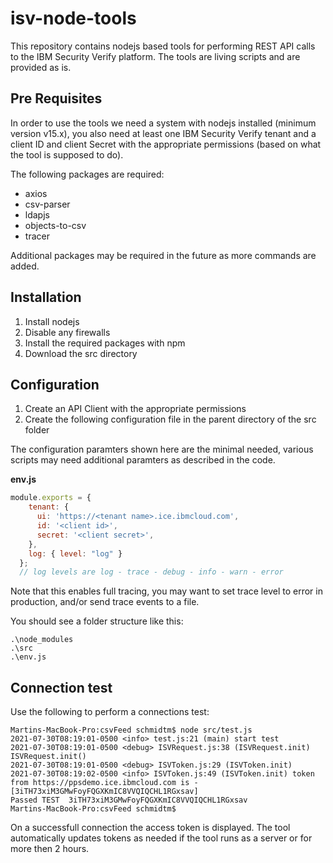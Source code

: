 # isv-node-tools

This repository contains nodejs based tools for performing REST API calls to the IBM Security Verify platform.  The tools are living scripts and are provided as is.

## Pre Requisites 

In order to use the tools we need a system with nodejs installed (minimum version v15.x), you also need at least one IBM Security Verify tenant and a client ID and client Secret with the appropriate permissions (based on what the tool is supposed to do).

The following packages are required:
* axios
* csv-parser
* ldapjs
* objects-to-csv
* tracer

Additional packages may be required in the future as more commands are added.

## Installation

1. Install nodejs
2. Disable any firewalls
3. Install the required packages with npm
4. Download the src directory

## Configuration

1. Create an API Client with the appropriate permissions
2. Create the following configuration file in the parent directory of the src folder

The configuration paramters shown here are the minimal needed, various scripts may need additional paramters as described in the code.

**env.js**

```javascript
module.exports = {
    tenant: {
      ui: 'https://<tenant name>.ice.ibmcloud.com',
      id: '<client id>',
      secret: '<client secret>',
    },
    log: { level: "log" }
  };
  // log levels are log - trace - debug - info - warn - error
```
Note that this enables full tracing, you may want to set trace level to error in production, and/or send trace events to a file.

You should see a folder structure like this:

```
.\node_modules
.\src
.\env.js
```

## Connection test

Use the following to perform a connections test:

```
Martins-MacBook-Pro:csvFeed schmidtm$ node src/test.js 
2021-07-30T08:19:01-0500 <info> test.js:21 (main) start test
2021-07-30T08:19:01-0500 <debug> ISVRequest.js:38 (ISVRequest.init) ISVRequest.init()
2021-07-30T08:19:01-0500 <debug> ISVToken.js:29 (ISVToken.init) 
2021-07-30T08:19:02-0500 <info> ISVToken.js:49 (ISVToken.init) token from https://ppsdemo.ice.ibmcloud.com is - [3iTH73xiM3GMwFoyFQGXKmIC8VVQIQCHL1RGxsav]
Passed TEST  3iTH73xiM3GMwFoyFQGXKmIC8VVQIQCHL1RGxsav
Martins-MacBook-Pro:csvFeed schmidtm$ 
```
On a successfull connection the access token is displayed.  The tool automatically updates tokens as needed if the tool runs as a server or for more then 2 hours.
